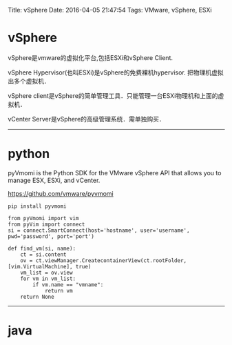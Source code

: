 Title: vSphere
Date: 2016-04-05 21:47:54
Tags: VMware, vSphere, ESXi



# vSphere

vSphere是vmware的虚拟化平台,包括ESXi和vSphere Client.

vSphere Hypervisor(也叫ESXi)是vSphere的免费裸机hypervisor. 把物理机虚拟出多个虚拟机．

vSphere client是vSphere的简单管理工具．只能管理一台ESXi物理机和上面的虚拟机．

vCenter Server是vSphere的高级管理系统．需单独购买．

***

# python

pyVmomi is the Python SDK for the VMware vSphere API that allows you to manage ESX, ESXi, and vCenter.

<https://github.com/vmware/pyvmomi>

    pip install pyvmomi

    from pyVmomi import vim
    from pyVim import connect
    si = connect.SmartConnect(host='hostname', user='username', pwd='password', port='port')

    def find_vm(si, name):
        ct = si.content
        ov = ct.viewManager.CreatecontainerView(ct.rootFolder, [vim.VirtualMachine], true)
        vm_list = ov.view
        for vm in vm_list:
            if vm.name == "vmname":
                return vm
        return None

***

# java
